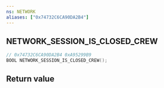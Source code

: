 ```yaml
---
ns: NETWORK
aliases: ["0x74732C6CA90DA2B4"]
---
```

## NETWORK_SESSION_IS_CLOSED_CREW

```c
// 0x74732C6CA90DA2B4 0xA95299B9
BOOL NETWORK_SESSION_IS_CLOSED_CREW();
```


## Return value
